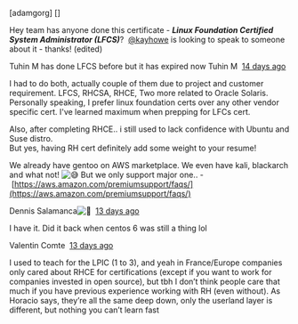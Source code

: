 [adamgorg] []

Hey team has anyone done this certificate - **_Linux Foundation Certified System Administrator (LFCS)_**?  [@kayhowe](https://amzn-aws.slack.com/team/U03HBJUJ69G) is looking to speak to someone about it - thanks! (edited)

Tuhin M has done LFCS before but it has expired now
Tuhin M  [14 days ago](https://amzn-aws.slack.com/archives/G017Z4KC735/p1662539708411729?thread_ts=1662535268.476929&cid=G017Z4KC735)  

I had to do both, actually couple of them due to project and customer requirement. LFCS, RHCSA, RHCE, Two more related to Oracle Solaris.
Personally speaking, I prefer linux foundation certs over any other vendor specific cert. I've learned maximum when prepping for LFCs cert.

Also, after completing RHCE.. i still used to lack confidence with Ubuntu and Suse distro.  
But yes, having RH cert definitely add some weight to your resume!

We already have gentoo on AWS marketplace. We even have kali, blackarch and what not! ![:sweat_smile:](https://a.slack-edge.com/production-standard-emoji-assets/14.0/google-medium/1f605@2x.png) But we only support major one.. - [https://aws.amazon.com/premiumsupport/faqs/](https://aws.amazon.com/premiumsupport/faqs/)

  
Dennis Salamanca![:statue_of_liberty:](https://slack-imgs.com/?c=1&o1=gu&url=https%3A%2F%2Fa.slack-edge.com%2Fproduction-standard-emoji-assets%2F14.0%2Fgoogle-small%2F1f5fd%402x.png)  [13 days ago](https://amzn-aws.slack.com/archives/G017Z4KC735/p1662589736703789?thread_ts=1662535268.476929&cid=G017Z4KC735)  

I have it. Did it back when centos 6 was still a thing lol



Valentin Comte  [13 days ago](https://amzn-aws.slack.com/archives/G017Z4KC735/p1662590471547009?thread_ts=1662535268.476929&cid=G017Z4KC735)  

I used to teach for the LPIC (1 to 3), and yeah in France/Europe companies only cared about RHCE for certifications (except if you want to work for companies invested in open source), but tbh I don’t think people care that much if you have previous experience working with RH (even without). As Horacio says, they’re all the same deep down, only the userland layer is different, but nothing you can’t learn fast